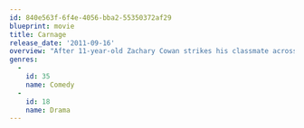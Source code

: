 ```yaml
---
id: 840e563f-6f4e-4056-bba2-55350372af29
blueprint: movie
title: Carnage
release_date: '2011-09-16'
overview: "After 11-year-old Zachary Cowan strikes his classmate across the face with a stick after an argument, the victim's parents invite Zachary's parents to their Brooklyn apartment to deal with the incident in a civilized manner."
genres:
  -
    id: 35
    name: Comedy
  -
    id: 18
    name: Drama
---
```


